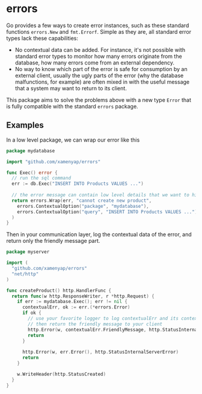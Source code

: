 # errors
Go provides a few ways to create error instances, such as these standard functions `errors.New` and `fmt.Errorf`.
Simple as they are, all standard error types lack these capabilities:
- No contextual data can be added. For instance, it's not possible with standard error types to monitor how many errors originate from the database,
  how many errors come from an external dependency.
- No way to know which part of the error is safe for consumption by an external client, usually the ugly parts of the error (why the database malfunctions, for example) are often mixed in with the useful
  message that a system may want to return to its client.

This package aims to solve the problems above with a new type `Error` 
that is fully compatible with the standard `errors` package.

## Examples
In a low level package, we can wrap our error like this
```go
package mydatabase

import "github.com/xamenyap/errors"

func Exec() error {
  // run the sql command
  err := db.Exec("INSERT INTO Products VALUES ...")
  
  // the error message can contain low level details that we want to hide with a friendly message
  return errors.Wrap(err, "cannot create new product", 
    errors.ContextualOption("package", "mydatabase"), 
    errors.ContextualOption("query", "INSERT INTO Products VALUES ..."), 
  )
}
```

Then in your communication layer, log the contextual data of the error, and return only the friendly message part.
```go
package myserver

import (
  "github.com/xamenyap/errors"
  "net/http"
)

func createProduct() http.HandlerFunc {
  return func(w http.ResponseWriter, r *http.Request) {
    if err := mydatabase.Exec(); err != nil {
      contextualErr, ok := err.(*errors.Error)
	  if ok {
        // use your favorite logger to log contextualErr and its contextual data, 
        // then return the friendly message to your client  
        http.Error(w, contextualErr.FriendlyMessage, http.StatusInternalServerError)
        return
      }
	  
      http.Error(w, err.Error(), http.StatusInternalServerError)
      return 
    }

    w.WriteHeader(http.StatusCreated)
  }
}
```

